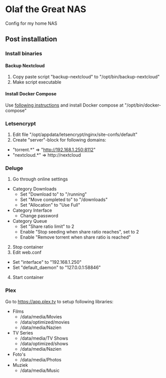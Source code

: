 # Olaf the Great NAS
Config for my home NAS

## Post installation

### Install binaries

#### Backup Nextcloud
1. Copy paste script "backup-nextcloud" to "/opt/bin/backup-nextcloud"
2. Make script executable

#### Install Docker Compose
Use [following instructions](https://docs.docker.com/compose/install/#install-compose) and install Docker compose at "/opt/bin/docker-compose"

### Letsencrypt
1. Edit file "/opt/appdata/letsencrypt/nginx/site-confs/default"
2. Create "server"-block for following domains:
  - "torrent.*" => "http://192.168.1.250:8112"
  - "nextcloud.*" => http://nextcloud

### Deluge
1. Go through online settings
  - Category Downloads
    - Set "Download to" to "/running"
    - Set "Move completed to" to "/downloads"
    - Set "Allocation" to "Use Full"
  - Category Interface
    - Change password
  - Category Queue
    - Set "Share ratio limit" to 2
    - Enable "Stop seeding when share ratio reaches", set to 2
    - Enable "Remove torrent when share ratio is reached"
2. Stop container
3. Edit web.conf
  - Set "interface" to "192.168.1.250"
  - Set "default_daemon" to "127.0.0.1:58846"
4. Start container

### Plex
Go to https://app.plex.tv to setup following libraries:
- Films
  - /data/media/Movies
  - /data/optimized/movies
  - /data/media/Nazien
- TV Series
  - /data/media/TV Shows
  - /data/optimized/shows
  - /data/media/Nazien
- Foto's
  - /data/media/Photos
- Muziek
  - /data/media/Music
